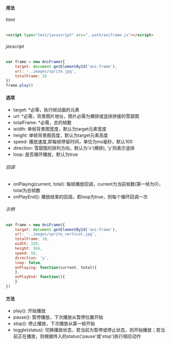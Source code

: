 #### 用法
###### html
```html
<script type="text/javascript" src="..path/aniframe.js"></script>
```
###### javscript
```javascript
var frame = new AniFrame({
    target: document.getElementById('ani-frame'),
    url: '..images/sprite.jpg',
    totalFrame: 20
})
frame.play()
```

#### 选项
* target: *必需，执行帧动画的元素
* url: *必需，背景图片地址，图片必需为横排或竖排拼接的雪碧图
* totalFrame: *必需，总的帧数
* width: 单帧背景图宽度，默认为target元素宽度
* height: 单帧背景图高度，默认为target元素高度
* speed: 播放速度,即每帧停留时间，单位为ms毫秒，默认100
* direction: 雪碧图的排列方向，默认为'x'(横排), 'y'则表示竖排
* loop: 是否循环播放，默认为true

###### 回调
* onPlaying(current, total): 每帧播放回调，current为当前帧数(第一帧为0)，total为总帧数
* onPlayEnd(): 播放结束的回调，若loop为true，则每个循环回调一次

###### 示例
```javascript
var frame = new AniFrame({
    target: document.getElementById('ani-frame'),
    url: '..images/sprite_vertical.jpg',
    totalFrame: 10,
    width: 320,
    height: 504,
    speed: 50,
    direction: 'y',
    loop: false,
    onPlaying: function(current, total){
    },
    onPlayEnd: function(){
    }
})
```

#### 方法
* play(): 开始播放
* pause(): 暂停播放，下次播放从暂停位置开始
* stop(): 停止播放，下次播放从第一帧开始
* toggle(status): 切换播放状态，若当前为暂停或停止状态，则开始播放；若当前正在播放，则根据传入的status('pause'或'stop')执行相应动作

